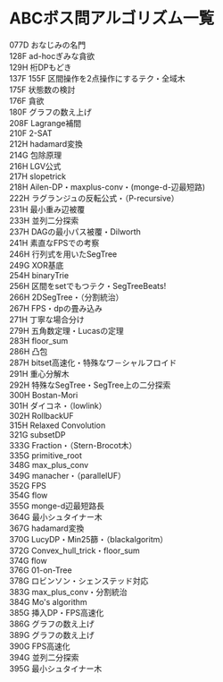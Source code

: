 # ABCボス問アルゴリズム一覧
077D おなじみの名門<br>
128F ad-hocぎみな貪欲<br>
129H 桁DPもどき<br>
137F 
155F 区間操作を2点操作にするテク・全域木<br>
175F 状態数の検討<br>
176F 貪欲<br>
180F グラフの数え上げ<br>
208F Lagrange補間<br>
210F 2-SAT<br>
212H hadamard変換<br>
214G 包除原理<br>
216H LGV公式<br>
217H slopetrick<br>
218H Ailen-DP・maxplus-conv・(monge-d-辺最短路)<br>
222H ラグランジュの反転公式・（P-recursive）<br>
231H 最小重み辺被覆<br>
233H 並列二分探索<br>
237H DAGの最小パス被覆・Dilworth<br>
241H 素直なFPSでの考察<br>
246H 行列式を用いたSegTree<br>
249G XOR基底<br>
254H binaryTrie<br>
256H 区間をsetでもつテク・SegTreeBeats!<br>
266H 2DSegTree・（分割統治）<br>
267H FPS・dpの畳み込み<br>
271H 丁寧な場合分け<br>
279H 五角数定理・Lucasの定理<br>
283H floor_sum<br>
286H 凸包<br>
287H bitset高速化・特殊なワ－シャルフロイド <br>
291H 重心分解木<br>
292H 特殊なSegTree・SegTree上の二分探索<br>
300H Bostan-Mori<br>
301H ダイコネ・（lowlink）<br>
302H RollbackUF<br>
315H Relaxed Convolution<br>
321G subsetDP<br>
333G Fraction・（Stern-Brocot木）<br>
335G primitive_root<br>
348G max_plus_conv<br>
349G manacher・（parallelUF）<br>
352G FPS<br>
354G flow<br>
355G monge-d辺最短路長<br>
364G 最小シュタイナー木<br>
367G hadamard変換<br>
370G LucyDP・Min25篩・（blackalgoritm）<br>
372G Convex_hull_trick・floor_sum<br>
374G flow<br>
376G 01-on-Tree<br>
378G ロビンソン・シェンステッド対応<br>
383G max_plus_conv・分割統治<br>
384G Mo's algorithm<br> 
385G 挿入DP・FPS高速化<br>
386G グラフの数え上げ<br>
389G グラフの数え上げ<br>
390G FPS高速化<br>
394G 並列二分探索<br>
395G 最小シュタイナー木<br>
